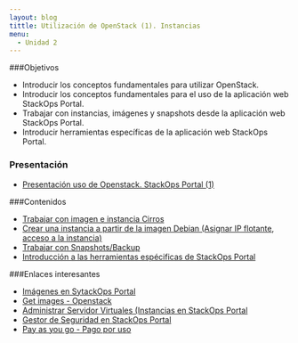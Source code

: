 ```yaml
---
layout: blog
tittle: Utilización de OpenStack (1). Instancias
menu:
  - Unidad 2
---
```

###Objetivos

* Introducir los conceptos fundamentales para utilizar OpenStack.
* Introducir los conceptos fundamentales para el uso de la aplicación web StackOps Portal.
* Trabajar con instancias, imágenes y snapshots desde la aplicación web StackOps Portal.
* Introducir herramientas específicas de la aplicación web StackOps Portal.

### Presentación

* [Presentación uso de Openstack. StackOps Portal (1)](presentacion)

###Contenidos

* [Trabajar con imagen e instancia Cirros](demo1)
* [Crear una instancia a partir de la imagen Debian (Asignar IP flotante, acceso a la instancia)](demo2)
* [Trabajar con Snapshots/Backup](demo3)
* [Introducción a las herramientas espécificas de StackOps Portal](demo4)


###Enlaces interesantes

* [Imágenes en SytackOps Portal](https://docs.stackops.net/virtual-images-plugin-es.html)
* [Get images - Openstack](http://docs.openstack.org/image-guide/content/ch_obtaining_images.html)
* [Administrar Servidor Virtuales (Instancias en StackOps Portal](https://docs.stackops.net/virtual-servers-plugin-es.html)
* [Gestor de Seguridad en StackOps Portal](https://docs.stackops.net/security-plugin-es.html)
* [Pay as you go - Pago por uso](https://docs.stackops.net/payasyougo-es.html)

